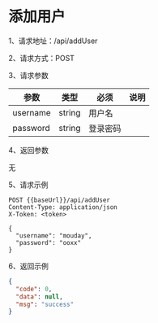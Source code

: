 # 添加用户

1、请求地址：/api/addUser

2、请求方式：POST

3、请求参数

| 参数  | 类型   | 必须 | 说明 |
| -| - | - | - |
| username | string | 用户名
| password | string | 登录密码

4、返回参数

无

5、请求示例

```
POST {{baseUrl}}/api/addUser
Content-Type: application/json
X-Token: <token>

{
  "username": "mouday",
  "password": "ooxx"
}

```

6、返回示例

```json
{
  "code": 0,
  "data": null,
  "msg": "success"
}
```

